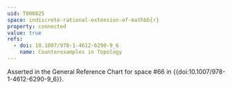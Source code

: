 ```yaml
---
uid: T000825
space: indiscrete-rational-extension-of-mathbb{r}
property: connected
value: true
refs:
  - doi: 10.1007/978-1-4612-6290-9_6
    name: Counterexamples in Topology
---
```

Asserted in the General Reference Chart for space #66 in
{{doi:10.1007/978-1-4612-6290-9_6}}.
